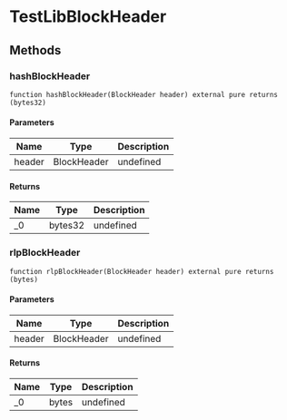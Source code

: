 # TestLibBlockHeader









## Methods

### hashBlockHeader

```solidity
function hashBlockHeader(BlockHeader header) external pure returns (bytes32)
```





#### Parameters

| Name | Type | Description |
|---|---|---|
| header | BlockHeader | undefined |

#### Returns

| Name | Type | Description |
|---|---|---|
| _0 | bytes32 | undefined |

### rlpBlockHeader

```solidity
function rlpBlockHeader(BlockHeader header) external pure returns (bytes)
```





#### Parameters

| Name | Type | Description |
|---|---|---|
| header | BlockHeader | undefined |

#### Returns

| Name | Type | Description |
|---|---|---|
| _0 | bytes | undefined |




